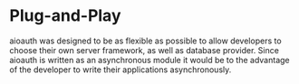 # Plug-and-Play

aioauth was designed to be as flexible as possible to allow developers to choose their own server framework, as well as database provider. Since aioauth is written as an asynchronous module it would be to the advantage of the developer to write their applications asynchronously.
